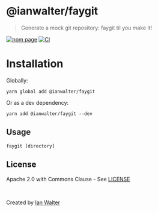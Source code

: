 # @ianwalter/faygit
> Generate a mock git repository: faygit til you make it!

[![npm page][npmImage]][npmUrl]
[![CI][ciImage]][ciUrl]

# Installation

Globally:

```console
yarn global add @ianwalter/faygit
```

Or as a dev dependency:

```console
yarn add @ianwalter/faygit --dev
```

## Usage

```console
faygit [directory]
```

## License

Apache 2.0 with Commons Clause - See [LICENSE][licenseUrl]

&nbsp;

Created by [Ian Walter](https://ianwalter.dev)

[npmImage]: https://img.shields.io/npm/v/@ianwalter/faygit.svg
[npmUrl]: https://www.npmjs.com/package/@ianwalter/faygit
[ciImage]: https://github.com/ianwalter/faygit/workflows/CI/badge.svg
[ciUrl]: https://github.com/ianwalter/faygit/actions
[licenseUrl]: https://github.com/ianwalter/faygit/blob/master/LICENSE
